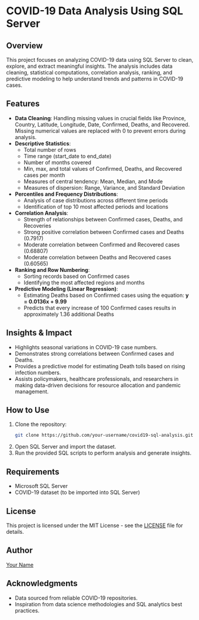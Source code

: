 # COVID-19 Data Analysis Using SQL Server

## Overview
This project focuses on analyzing COVID-19 data using SQL Server to clean, explore, and extract meaningful insights. The analysis includes data cleaning, statistical computations, correlation analysis, ranking, and predictive modeling to help understand trends and patterns in COVID-19 cases.

## Features
- **Data Cleaning**: Handling missing values in crucial fields like Province, Country, Latitude, Longitude, Date, Confirmed, Deaths, and Recovered. Missing numerical values are replaced with 0 to prevent errors during analysis.
- **Descriptive Statistics**:
  - Total number of rows
  - Time range (start_date to end_date)
  - Number of months covered
  - Min, max, and total values of Confirmed, Deaths, and Recovered cases per month
  - Measures of central tendency: Mean, Median, and Mode
  - Measures of dispersion: Range, Variance, and Standard Deviation
- **Percentiles and Frequency Distributions**:
  - Analysis of case distributions across different time periods
  - Identification of top 10 most affected periods and locations
- **Correlation Analysis**:
  - Strength of relationships between Confirmed cases, Deaths, and Recoveries
  - Strong positive correlation between Confirmed cases and Deaths (0.7917)
  - Moderate correlation between Confirmed and Recovered cases (0.68807)
  - Moderate correlation between Deaths and Recovered cases (0.60565)
- **Ranking and Row Numbering**:
  - Sorting records based on Confirmed cases
  - Identifying the most affected regions and months
- **Predictive Modeling (Linear Regression)**:
  - Estimating Deaths based on Confirmed cases using the equation: **y = 0.0136x + 9.99**
  - Predicts that every increase of 100 Confirmed cases results in approximately 1.36 additional Deaths

## Insights & Impact
- Highlights seasonal variations in COVID-19 case numbers.
- Demonstrates strong correlations between Confirmed cases and Deaths.
- Provides a predictive model for estimating Death tolls based on rising infection numbers.
- Assists policymakers, healthcare professionals, and researchers in making data-driven decisions for resource allocation and pandemic management.

## How to Use
1. Clone the repository:
   ```sh
   git clone https://github.com/your-username/covid19-sql-analysis.git
   ```
2. Open SQL Server and import the dataset.
3. Run the provided SQL scripts to perform analysis and generate insights.

## Requirements
- Microsoft SQL Server
- COVID-19 dataset (to be imported into SQL Server)

## License
This project is licensed under the MIT License - see the [LICENSE](LICENSE) file for details.

## Author
[Your Name](https://github.com/your-username)

## Acknowledgments
- Data sourced from reliable COVID-19 repositories.
- Inspiration from data science methodologies and SQL analytics best practices.
